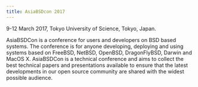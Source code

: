 ```yaml
---
title: AsiaBSDcon 2017
---
```

9-12 March 2017, Tokyo University of Science, Tokyo, Japan.

AsiaBSDCon is a conference for users and developers on BSD based systems. The conference is for anyone developing, deploying and using systems based on FreeBSD, NetBSD, OpenBSD, DragonFlyBSD, Darwin and MacOS X. AsiaBSDCon is a technical conference and aims to collect the best technical papers and presentations available to ensure that the latest developments in our open source community are shared with the widest possible audience.
